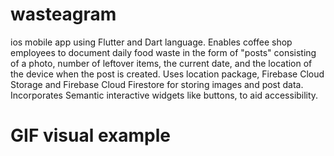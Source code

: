 # wasteagram
ios mobile app using Flutter and Dart language. Enables coffee shop employees to document daily food waste in the form of "posts" consisting of a photo, number of leftover items, the current date, and the location of the device when the post is created. 
Uses location package, Firebase Cloud Storage and Firebase Cloud Firestore for storing images and post data.
Incorporates Semantic interactive widgets like buttons, to aid accessibility.

# GIF visual example
